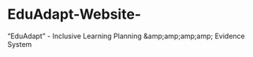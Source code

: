# EduAdapt-Website-
 “EduAdapt” - Inclusive Learning Planning &amp;amp;amp;amp;amp; Evidence System
